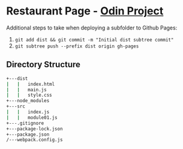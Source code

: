 # Restaurant Page - [Odin Project](https://www.theodinproject.com/paths/full-stack-javascript/courses/javascript/lessons/restaurant-page)

Additional steps to take when deploying a subfolder to Github Pages:
1. `git add dist && git commit -m "Initial dist subtree commit"`
2. `git subtree push --prefix dist origin gh-pages`

## Directory Structure

```sh
+---dist
|   |   index.html
|   |   main.js
|   |   style.css
+---node_modules
+---src
|   |   index.js
|   |   module01.js
+---.gitignore
+---package-lock.json
+---package.json
/---webpack.config.js
```